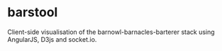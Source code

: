 # barstool
Client-side visualisation of the barnowl-barnacles-barterer stack using AngularJS, D3js and socket.io.
